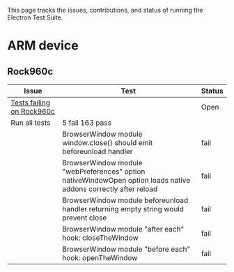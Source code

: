 This page tracks the issues, contributions, and status of running the Electron Test Suite.

# ARM device

## Rock960c

Issue                                                           | Test | Status
----------------------------------------------------------------|------|-------
[Tests failing on Rock960c](https://github.com/electron/electron/issues/18550) | | Open
| Run all tests | 5 fail 163 pass
| | BrowserWindow module window.close() should emit beforeunload handler | fail
| | BrowserWindow module "webPreferences" option nativeWindowOpen option loads native addons correctly after reload | fail
| | BrowserWindow module beforeunload handler returning empty string would prevent close | fail
| | BrowserWindow module "after each" hook: closeTheWindow | fail
| | BrowserWindow module "before each" hook: openTheWindow | fail
 
